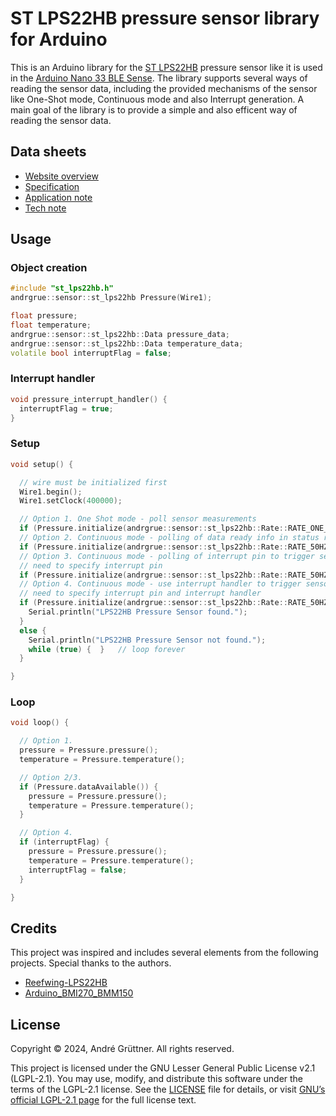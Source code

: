 # ST LPS22HB pressure sensor library for Arduino

This is an Arduino library for the [ST LPS22HB](https://www.st.com/en/mems-and-sensors/lps22hb.html) pressure sensor
like it is used in the [Arduino Nano 33 BLE Sense](https://www.st.com/en/development-tools/nano-33-ble-sense.html).
The library supports several ways of reading the sensor data,
including the provided mechanisms of the sensor like One-Shot mode, Continuous mode and also Interrupt generation.
A main goal of the library is to provide a simple and also efficent way of reading the sensor data.

## Data sheets
- [Website overview](https://www.st.com/en/mems-and-sensors/lps22hb.html#overview)
- [Specification](https://www.st.com/resource/en/datasheet/lps22hb.pdf)
- [Application note](https://www.st.com/resource/en/application_note/an4833-measuring-pressure-data-from-sts-lps22hb-digital-pressure-sensor-stmicroelectronics.pdf)
- [Tech note](https://www.st.com/resource/en/technical_note/tn1229-how-to-interpret-pressure-and-temperature-readings-in-the-lps22hb-pressure-sensor-stmicroelectronics.pdf)

## Usage

### Object creation

```c++
#include "st_lps22hb.h"
andrgrue::sensor::st_lps22hb Pressure(Wire1);

float pressure;
float temperature;
andrgrue::sensor::st_lps22hb::Data pressure_data;
andrgrue::sensor::st_lps22hb::Data temperature_data;
volatile bool interruptFlag = false;
```

### Interrupt handler

```c++
void pressure_interrupt_handler() {
  interruptFlag = true;
}
```

### Setup

```c++
void setup() {

  // wire must be initialized first
  Wire1.begin();
  Wire1.setClock(400000);

  // Option 1. One Shot mode - poll sensor measurements
  if (Pressure.initialize(andrgrue::sensor::st_lps22hb::Rate::RATE_ONE_SHOOT)) {
  // Option 2. Continuous mode - polling of data ready info in status register to trigger sensor measurements
  if (Pressure.initialize(andrgrue::sensor::st_lps22hb::Rate::RATE_50HZ)) {
  // Option 3. Continuous mode - polling of interrupt pin to trigger sensor measurements
  // need to specify interrupt pin
  if (Pressure.initialize(andrgrue::sensor::st_lps22hb::Rate::RATE_50HZ, p12)) {
  // Option 4. Continuous mode - use interrupt handler to trigger sensor measurements
  // need to specify interrupt pin and interrupt handler
  if (Pressure.initialize(andrgrue::sensor::st_lps22hb::Rate::RATE_50HZ, p12, pressure_interrupt_handler)) {
    Serial.println("LPS22HB Pressure Sensor found.");
  }
  else {
    Serial.println("LPS22HB Pressure Sensor not found.");
    while (true) {  }   // loop forever
  }

}
```

### Loop

```c++
void loop() {

  // Option 1.
  pressure = Pressure.pressure();
  temperature = Pressure.temperature();

  // Option 2/3.
  if (Pressure.dataAvailable()) {
    pressure = Pressure.pressure();
    temperature = Pressure.temperature();
  }

  // Option 4.
  if (interruptFlag) {
    pressure = Pressure.pressure();
    temperature = Pressure.temperature();
    interruptFlag = false;
  }

}
```

## Credits

This project was inspired and includes several elements from the following projects.
Special thanks to the authors.

 - [Reefwing-LPS22HB](https://github.com/Reefwing-Software/Reefwing-LPS22HB)
 - [Arduino_BMI270_BMM150](https://github.com/arduino-libraries/Arduino_BMI270_BMM150)

## License

Copyright © 2024, André Grüttner. All rights reserved.

This project is licensed under the GNU Lesser General Public License v2.1 (LGPL-2.1).
You may use, modify, and distribute this software under the terms of the LGPL-2.1 license.
See the [LICENSE](./LICENSE.txt) file for details, or visit [GNU’s official LGPL-2.1 page](https://www.gnu.org/licenses/old-licenses/lgpl-2.1.html) for the full license text.
